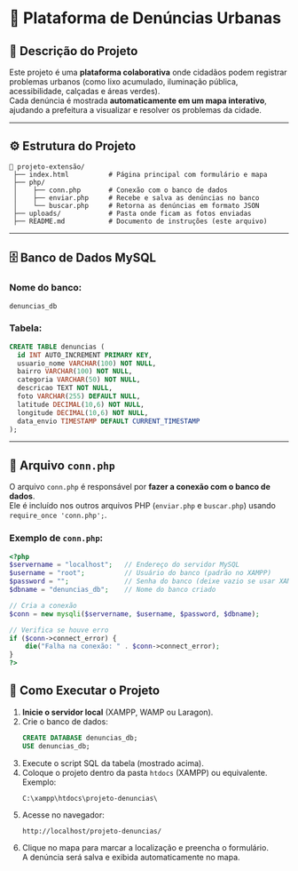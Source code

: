 # 🧾 Plataforma de Denúncias Urbanas

## 📌 Descrição do Projeto  
Este projeto é uma **plataforma colaborativa** onde cidadãos podem registrar problemas urbanos (como lixo acumulado, iluminação pública, acessibilidade, calçadas e áreas verdes).  
Cada denúncia é mostrada **automaticamente em um mapa interativo**, ajudando a prefeitura a visualizar e resolver os problemas da cidade.

---

## ⚙️ Estrutura do Projeto

```
📂 projeto-extensão/
 ├── index.html          # Página principal com formulário e mapa
 ├── php/
 │    ├── conn.php       # Conexão com o banco de dados
 │    ├── enviar.php     # Recebe e salva as denúncias no banco
 │    └── buscar.php     # Retorna as denúncias em formato JSON
 ├── uploads/            # Pasta onde ficam as fotos enviadas
 ├── README.md           # Documento de instruções (este arquivo)
```

---

## 🗄️ Banco de Dados MySQL

### Nome do banco:
```
denuncias_db
```

### Tabela:
```sql
CREATE TABLE denuncias (
  id INT AUTO_INCREMENT PRIMARY KEY,
  usuario_nome VARCHAR(100) NOT NULL,
  bairro VARCHAR(100) NOT NULL,
  categoria VARCHAR(50) NOT NULL,
  descricao TEXT NOT NULL,
  foto VARCHAR(255) DEFAULT NULL,
  latitude DECIMAL(10,6) NOT NULL,
  longitude DECIMAL(10,6) NOT NULL,
  data_envio TIMESTAMP DEFAULT CURRENT_TIMESTAMP
);
```

---

## 🔌 Arquivo `conn.php`

O arquivo `conn.php` é responsável por **fazer a conexão com o banco de dados**.  
Ele é incluído nos outros arquivos PHP (`enviar.php` e `buscar.php`) usando `require_once 'conn.php';`.

### Exemplo de `conn.php`:
```php
<?php
$servername = "localhost";   // Endereço do servidor MySQL
$username = "root";          // Usuário do banco (padrão no XAMPP)
$password = "";              // Senha do banco (deixe vazio se usar XAMPP)
$dbname = "denuncias_db";    // Nome do banco criado

// Cria a conexão
$conn = new mysqli($servername, $username, $password, $dbname);

// Verifica se houve erro
if ($conn->connect_error) {
    die("Falha na conexão: " . $conn->connect_error);
}
?>
```

## 🚀 Como Executar o Projeto

1. **Inicie o servidor local** (XAMPP, WAMP ou Laragon).  
2. Crie o banco de dados:
   ```sql
   CREATE DATABASE denuncias_db;
   USE denuncias_db;
   ```
3. Execute o script SQL da tabela (mostrado acima).  
4. Coloque o projeto dentro da pasta `htdocs` (XAMPP) ou equivalente.  
   Exemplo:
   ```
   C:\xampp\htdocs\projeto-denuncias\
   ```
5. Acesse no navegador:
   ```
   http://localhost/projeto-denuncias/
   ```
6. Clique no mapa para marcar a localização e preencha o formulário.  
   A denúncia será salva e exibida automaticamente no mapa.
